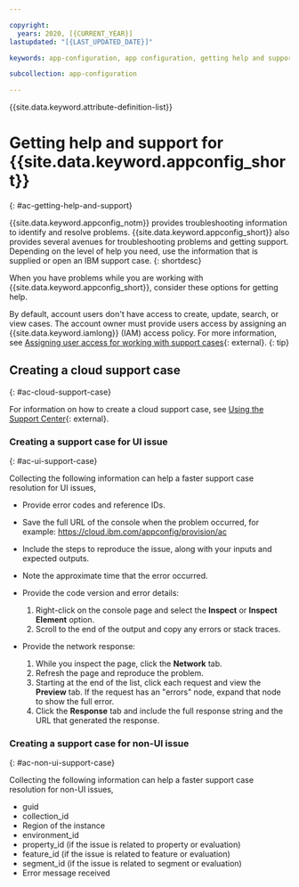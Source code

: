 ```yaml
---

copyright:
  years: 2020, [{CURRENT_YEAR}]
lastupdated: "[{LAST_UPDATED_DATE}]"

keywords: app-configuration, app configuration, getting help and support

subcollection: app-configuration

---
```


{{site.data.keyword.attribute-definition-list}}

# Getting help and support for {{site.data.keyword.appconfig_short}}
{: #ac-getting-help-and-support}

{{site.data.keyword.appconfig_notm}} provides troubleshooting information to identify and resolve problems. {{site.data.keyword.appconfig_short}} also provides several avenues for troubleshooting problems and getting support. Depending on the level of help you need, use the information that is supplied or open an IBM support case.
{: shortdesc}

When you have problems while you are working with {{site.data.keyword.appconfig_short}}, consider these options for getting help.

By default, account users don't have access to create, update, search, or view cases. The account owner must provide users access by assigning an {{site.data.keyword.iamlong}} (IAM) access policy. For more information, see [Assigning user access for working with support cases](/docs/get-support?topic=get-support-access#access){: external}.
{: tip}

## Creating a cloud support case
{: #ac-cloud-support-case}

For information on how to create a cloud support case, see [Using the Support Center](/docs/get-support?topic=get-support-using-avatar){: external}.

### Creating a support case for UI issue
{: #ac-ui-support-case}

Collecting the following information can help a faster support case resolution for UI issues,

- Provide error codes and reference IDs.
- Save the full URL of the console when the problem occurred, for example: https://cloud.ibm.com/appconfig/provision/ac
- Include the steps to reproduce the issue, along with your inputs and expected outputs.
- Note the approximate time that the error occurred.

- Provide the code version and error details:
   1. Right-click on the console page and select the **Inspect** or **Inspect Element** option.
   1. Scroll to the end of the output and copy any errors or stack traces.

- Provide the network response:
   1. While you inspect the page, click the **Network** tab.
   1. Refresh the page and reproduce the problem.
   1. Starting at the end of the list, click each request and view the **Preview** tab. If the request has an "errors" node, expand that node to show the full error.
   1. Click the **Response** tab and include the full response string and the URL that generated the response.

### Creating a support case for non-UI issue
{: #ac-non-ui-support-case}

Collecting the following information can help a faster support case resolution for non-UI issues,

- guid
- collection_id
- Region of the instance
- environment_id
- property_id (if the issue is related to property or evaluation)
- feature_id (if the issue is related to feature or evaluation)
- segment_id (if the issue is related to segment or evaluation)
- Error message received
